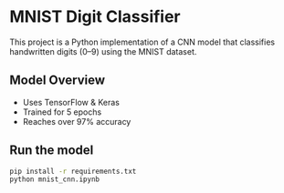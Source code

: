 # MNIST Digit Classifier

This project is a Python implementation of a CNN model that classifies handwritten digits (0–9) using the MNIST dataset.

## Model Overview

- Uses TensorFlow & Keras
- Trained for 5 epochs
- Reaches over 97% accuracy

## Run the model

```bash
pip install -r requirements.txt
python mnist_cnn.ipynb
